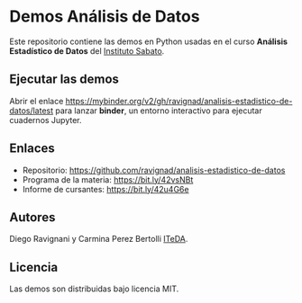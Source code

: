 # Demos Análisis de Datos

Este repositorio contiene las demos en Python usadas en el curso **Análisis Estadístico de Datos** del [Instituto Sabato](www.isabato.edu.ar). 

## Ejecutar las demos

Abrir el enlace https://mybinder.org/v2/gh/ravignad/analisis-estadistico-de-datos/latest para lanzar **binder**, un entorno interactivo para ejecutar cuadernos Jupyter.


## Enlaces

- Repositorio: https://github.com/ravignad/analisis-estadistico-de-datos
- Programa de la materia: https://bit.ly/42vsNBt
- Informe de cursantes: https://bit.ly/42u4G6e


## Autores 
Diego Ravignani y Carmina Perez Bertolli [ITeDA](www.iteda.cnea.gov.ar).

## Licencia
Las demos son distribuidas bajo licencia MIT.
